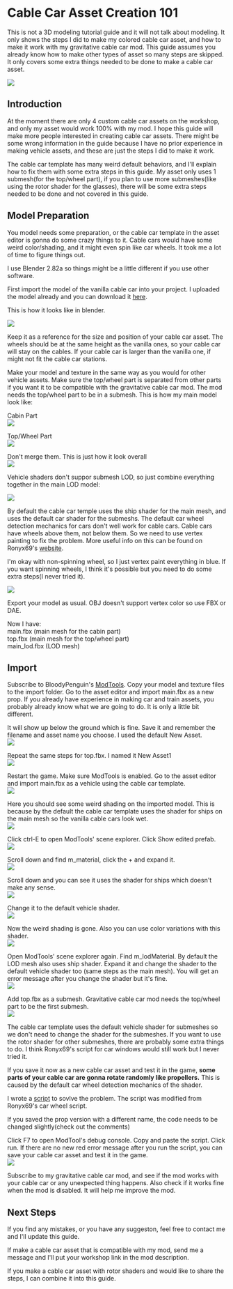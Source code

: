 # Cable Car Asset Creation 101
This is not a 3D modeling tutorial guide and it will not talk about modeling. It only shows the steps I did to make my colored cable car asset, and how to make it work with my gravitative cable car mod. This guide assumes you already know how to make other types of asset so many steps are skipped. It only covers some extra things needed to be done to make a cable car asset.  
  
![](https://i.imgur.com/tQLi7fI.png)

## Introduction
At the moment there are only 4 custom cable car assets on the workshop, and only my asset would work 100% with my mod. I hope this guide will make more people interested in creating cable car assets. There might be some wrong information in the guide because I have no prior experience in making vehicle assets, and these are just the steps I did to make it work. 

The cable car template has many weird default behaviors, and I'll explain how to fix them with some extra steps in this guide. My asset only uses 1 submesh(for the top/wheel part), if you plan to use more submeshes(like using the rotor shader for the glasses), there will be some extra steps needed to be done and not covered in this guide.


## Model Preparation
You model needs some preparation, or the cable car template in the asset editor is gonna do some crazy things to it. Cable cars would have some weird color/shading, and it might even spin like car wheels. It took me a lot of time to figure things out. 

I use Blender 2.82a so things might be a little different if you use other software.

First import the model of the vanilla cable car into your project. I uploaded the model already and you can download it [here](https://drive.google.com/open?id=1d3u-SkFMAYJlrl3E123xp199TNqTamey).

This is how it looks like in blender.  

![](https://i.imgur.com/CLiX7w1.jpg)

Keep it as a reference for the size and position of your cable car asset. The wheels should be at the same height as the vanilla ones, so your cable car will stay on the cables. If your cable car is larger than the vanilla one, if might not fit the cable car stations.


Make your model and texture in the same way as you would for other vehicle assets. Make sure the top/wheel part is separated from other parts if you want it to be compatible with the gravitative cable car mod. The mod needs the top/wheel part to be in a submesh. This is how my main model look like:

Cabin Part  
![](https://i.imgur.com/KvQftTj.jpg)

Top/Wheel Part  
![](https://i.imgur.com/ocFtp4c.jpg)

Don't merge them. This is just how it look overall  
![](https://i.imgur.com/hCeQS1j.jpg)


Vehicle shaders don't suppor submesh LOD, so just combine everything together in the main LOD model:  

![](https://i.imgur.com/AgJr1Pl.jpg)

By default the cable car temple uses the ship shader for the main mesh, and uses the default car shader for the submeshs. The default car wheel detection mechanics for cars don't well work for cable cars. Cable cars have wheels above them, not below them. So we need to use vertex painting to fix the problem. More useful info on this can be found on Ronyx69's [website](https://cslmodding.info/shader/vehicle-wheels/).

I'm okay with non-spinning wheel, so I just vertex paint everything in blue. If you want spinning wheels, I think it's possible but you need to do some extra steps(I never tried it).  

![](https://i.imgur.com/wMBzYiu.jpg)

Export your model as usual. OBJ doesn't support vertex color so use FBX or DAE.   

Now I have:  
main.fbx (main mesh for the cabin part)   
top.fbx (main mesh for the top/wheel part)  
main_lod.fbx (LOD mesh)  

## Import

Subscribe to BloodyPenguin's [ModTools](https://steamcommunity.com/sharedfiles/filedetails/?id=450877484). Copy your model and texture files to the import folder. Go to the asset editor and import main.fbx as a new prop. If you already have experience in making car and train assets, you probably already know what we are going to do. It is only a little bit different.

It will show up below the ground which is fine. Save it and remember the filename and asset name you choose. I used the default New Asset.    
![](https://i.imgur.com/Q9uJnyb.jpg)

Repeat the same steps for top.fbx. I named it New Asset1  
![](https://i.imgur.com/dDp4Icy.jpg)

Restart the game. Make sure ModTools is enabled. Go to the asset editor and import main.fbx as a vehicle using the cable car template.  
![](https://i.imgur.com/yhnRJoI.jpg)

Here you should see some weird shading on the imported model. This is because by the default the cable car template uses the shader for ships on the main mesh so the vanilla cable cars look wet.  
![](https://i.imgur.com/9tHeqxv.jpg)

Click ctrl-E to open ModTools' scene explorer. Click  Show edited prefab.  
![](https://i.imgur.com/8imnx6d.jpg)

Scroll down and find m_material, click the + and expand it.  
![](https://i.imgur.com/OT8Q8K6.jpg) 

Scroll down and you can see it uses the shader for ships which doesn't make any sense.  
![](https://i.imgur.com/Ts9azTW.jpg)

Change it to the default vehicle shader.  
![](https://i.imgur.com/CUy9USy.jpg)

Now the weird shading is gone. Also you can use color variations with this shader.  
![](https://i.imgur.com/MKCY05w.jpg)

Open ModTools' scene explorer again. Find m_lodMaterial. By default the LOD mesh also uses ship shader. Expand it and change the shader to the default vehicle shader too (same steps as the main mesh). You will get an error message after you change the shader but it's fine.    
![](https://i.imgur.com/VnHiRkl.jpg)

Add top.fbx as a submesh. Gravitative cable car mod needs the top/wheel part to be the first submesh.  
![](https://i.imgur.com/mw4Kj3X.jpg)

The cable car template uses the default vehicle shader for submeshes so we don't need to change the shader for the submeshes. If you want to use the rotor shader for other submeshes, there are probably some extra things to do. I think Ronyx69's script for car windows would still work but I never tried it.

If you save it now as a new cable car asset and test it in the game, **some parts of your cable car are gonna rotate randomly like propellers.** This is caused by the default car wheel detection mechanics of the shader. 

I wrote a [script](https://github.com/sway2020/GravitativeCableCar/blob/master/cable_car_asset_guide/cable_car_script.cs) to sovlve the problem. The script was modified from Ronyx69's car wheel script.  

If you saved the prop version with a different name, the code needs to be changed slightly(check out the comments)

Click F7 to open ModTool's debug console. Copy and paste the script. Click run.
If there are no new red error message after you run the script, you can save your cable car asset and test it in the game.   
![](https://i.imgur.com/FRwYFle.jpg)

Subscribe to my gravitative cable car mod, and see if the mod works with your cable car or any unexpected thing happens.
Also check if it works fine when the mod is disabled. It will help me improve the mod.

## Next Steps
If you find any mistakes, or you have any suggeston, feel free to contact me and I'll update this guide.  

If make a cable car asset that is compatible with my mod, send me a message and I'll put your workshop link in the mod description. 

If you make a cable car asset with rotor shaders and would like to share the steps, I can combine it into this guide.  

